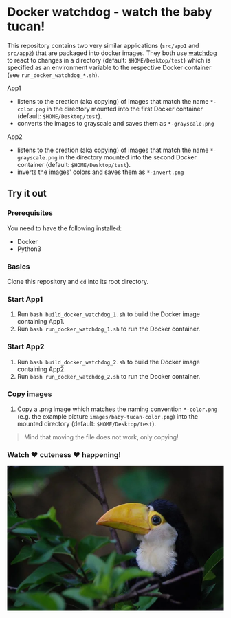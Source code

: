 # Docker watchdog - watch the baby tucan!
This repository contains two very similar applications (`src/app1` and `src/app2`) that are packaged into docker images.
They both use [watchdog](https://pypi.org/project/watchdog/) to react to changes in a directory (default: `$HOME/Desktop/test`) 
which is specified as an environment variable to the respective Docker container (see `run_docker_watchdog_*.sh`).

App1
- listens to the creation (aka copying) of images that match the name `*-color.png` in the directory mounted into the 
first Docker container (default: `$HOME/Desktop/test`).
- converts the images to grayscale and saves them as `*-grayscale.png`

App2
- listens to the creation (aka copying) of images that match the name `*-grayscale.png` in the directory mounted into the 
second Docker container (default: `$HOME/Desktop/test`).
- inverts the images' colors and saves them as `*-invert.png`

## Try it out
### Prerequisites
You need to have the following installed:
- Docker
- Python3

### Basics
Clone this repository and `cd` into its root directory.

### Start App1
1. Run `bash build_docker_watchdog_1.sh` to build the Docker image containing App1.
2. Run `bash run_docker_watchdog_1.sh` to run the Docker container.

### Start App2
1. Run `bash build_docker_watchdog_2.sh` to build the Docker image containing App2.
2. Run `bash run_docker_watchdog_2.sh` to run the Docker container.

### Copy images
1. Copy a .png image which matches the naming convention `*-color.png` (e.g. the example picture `images/baby-tucan-color.png`) 
into the mounted directory (default: `$HOME/Desktop/test`).

> Mind that moving the file does not work, only copying!

### Watch ❤ cuteness ❤ happening!
![Image of baby tucan](images/baby-tucan-color.png)
